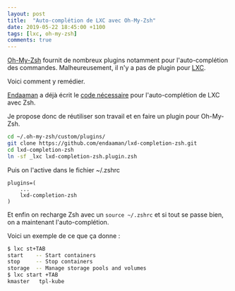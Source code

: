 ```yaml
---
layout: post
title:  "Auto-complétion de LXC avec Oh-My-Zsh"
date: 2019-05-22 18:45:00 +1100
tags: [lxc, oh-my-zsh]
comments: true
---
```


[Oh-My-Zsh](https://ohmyz.sh/) fournit de nombreux plugins notamment pour l'auto-complétion des commandes. Malheureusement, il n'y a pas de plugin pour [LXC](https://linuxcontainers.org/).

Voici comment y remédier.

<!--more-->

[Endaaman](https://github.com/endaaman) a déjà écrit le [code nécessaire](https://github.com/endaaman/lxd-completion-zsh) pour l'auto-complétion de LXC avec Zsh. 

Je propose donc de réutiliser son travail et en faire un plugin pour Oh-My-Zsh.

```bash 
cd ~/.oh-my-zsh/custom/plugins/
git clone https://github.com/endaaman/lxd-completion-zsh.git
cd lxd-completion-zsh
ln -sf _lxc lxd-completion-zsh.plugin.zsh
```

Puis on l'active dans le fichier ~/.zshrc
```
plugins=(
    ...
    lxd-completion-zsh
)
```

Et enfin on recharge Zsh avec un `source ~/.zshrc` et si tout se passe bien, on a maintenant l'auto-complétion.

Voici un exemple de ce que ça donne :
```bash
$ lxc st+TAB
start    -- Start containers
stop     -- Stop containers
storage  -- Manage storage pools and volumes
$ lxc start +TAB
kmaster   tpl-kube
```
